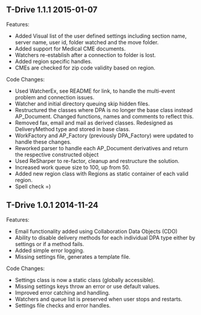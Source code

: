 ## T-Drive 1.1.1   2015-01-07

Features:

  - Added Visual list of the user defined settings including section name, server name, user id, folder watched and the move folder.
  - Added support for Medical CME documents.
  - Watchers re-establish after a connection to folder is lost.
  - Added region specific handles.
  - CMEs are checked for zip code validity based on region.

Code Changes:

  - Used WatcherEx, see README for link, to handle the multi-event problem and connection issues.
  - Watcher and initial directory queuing skip hidden files.
  - Restructured the classes where DPA is no longer the base class instead AP_Document. Changed functions, names and comments to reflect this.
  - Removed fax, email and mail as derived classes. Redesigned as DeliveryMethod type and stored in base class.
  - WorkFactory and AP_Factory (previously DPA_Factory) were updated to handle these changes.
  - Reworked parser to handle each AP_Document derivatives and return the respective constructed object
  - Used ReSharper to re-factor, cleanup and restructure the solution.
  - Increased work queue size to 100, up from 50.
  - Added new region class with Regions as static container of each valid region.
  - Spell check =)
  

## T-Drive 1.0.1 2014-11-24

Features:

  - Email functionality added using Collaboration Data Objects (CDO)
  - Ability to disable delivery methods for each individual DPA type either by settings or if a method fails.
  - Added simple error logging.
  - Missing settings file, generates a template file.

Code Changes:

  - Settings class is now a static class (globally accessible).
  - Missing settings keys throw an error or use default values.
  - Improved error catching and handling.
  - Watchers and queue list is preserved when user stops and restarts.
  - Settings file checks and error handles.

